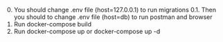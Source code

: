 0. You should change .env file (host=127.0.0.1) to run migrations
0.1. Then you should to change .env file (host=db) to run postman and browser
1. Run docker-compose build
2. Run docker-compose up or docker-compose up -d